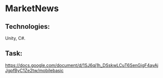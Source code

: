 # MarketNews

## Technologies:
Unity, C#.

## Task:
https://docs.google.com/document/d/1SJ6qj1h_DSskwLCuT6SenGigF4ayAjJgpfByC1Ze2tw/mobilebasic
